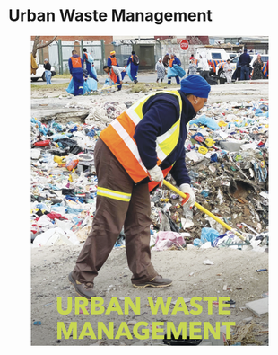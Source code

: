 # Urban Waste Management

<figure><img src="../.gitbook/assets/image (2).png" alt=""><figcaption></figcaption></figure>
